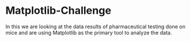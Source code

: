 # Matplotlib-Challenge
In this we are looking at the data results of pharmaceutical testing done on mice and are using Matplotlib as the primary tool to analyze the data.
